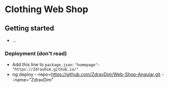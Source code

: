 # Clothing Web Shop

## Getting started

- ...

### Deployment (don't read)
- Add this line to `package.json`: `"homepage": "https://ZdravDim.github.io/"`
- ng deploy --repo=https://github.com/ZdravDim/Web-Shop-Angular.git --name="ZdravDim"